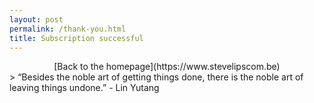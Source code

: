 ```yaml
---
layout: post
permalink: /thank-you.html
title: Subscription successful
---
```

<center>
[Back to the homepage](https://www.stevelipscom.be)
</center>
> “Besides the noble art of getting things done, there is the noble art of leaving things undone.” - Lin Yutang

